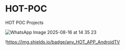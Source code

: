 # HOT-POC
HOT POC Projects

![WhatsApp Image 2025-08-16 at 14 35 23](https://github.com/user-attachments/assets/7157a1fc-77bf-4dc6-bb87-3e8edb7327b0)


!https://img.shields.io/badge/any_HOT_APP_AndroidTV
